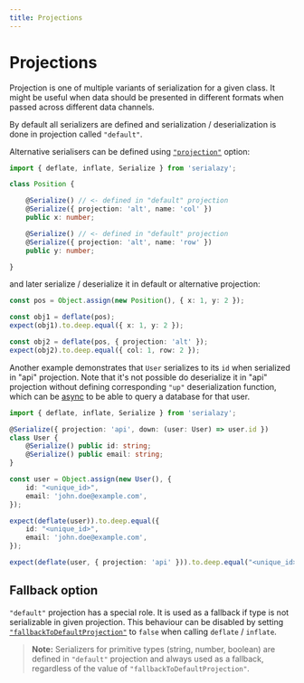 ```yaml
---
title: Projections
---
```


# Projections

Projection is one of multiple variants of serialization for a given class.
It might be useful when data should be presented in different formats when passed across different data channels.

By default all serializers are defined and serialization / deserialization is done in projection called `"default"`.

Alternative serialisers can be defined using [`"projection"`](/options#projection) option:

```ts
import { deflate, inflate, Serialize } from 'serialazy';

class Position {

    @Serialize() // <- defined in "default" projection
    @Serialize({ projection: 'alt', name: 'col' })
    public x: number;

    @Serialize() // <- defined in "default" projection
    @Serialize({ projection: 'alt', name: 'row' })
    public y: number;

}
```

and later serialize / deserialize it in default or alternative projection:

```ts
const pos = Object.assign(new Position(), { x: 1, y: 2 });

const obj1 = deflate(pos);
expect(obj1).to.deep.equal({ x: 1, y: 2 });

const obj2 = deflate(pos, { projection: 'alt' });
expect(obj2).to.deep.equal({ col: 1, row: 2 });
```

Another example demonstrates that `User` serializes to its `id` when serialized in "api" projection.
Note that it's not possible do deserialize it in "api" projection without defining corresponding `"up"`
deserialization function, which can be [async](/async) to be able to query a database for that user.

```ts
import { deflate, inflate, Serialize } from 'serialazy';

@Serialize({ projection: 'api', down: (user: User) => user.id })
class User {
    @Serialize() public id: string;
    @Serialize() public email: string;
}

const user = Object.assign(new User(), {
    id: "<unique_id>",
    email: 'john.doe@example.com',
});

expect(deflate(user)).to.deep.equal({
    id: "<unique_id>",
    email: 'john.doe@example.com',
});

expect(deflate(user, { projection: 'api' })).to.deep.equal("<unique_id>");
```

## Fallback option

`"default"` projection has a special role. It is used as a fallback if type is not serializable in given projection.
This behaviour can be disabled by setting [`"fallbackToDefaultProjection"`](/options#fallbacktodefaultprojection) to `false`
when calling `deflate` / `inflate`.

> __Note:__ Serializers for primitive types (string, number, boolean) are defined in `"default"` projection and
  always used as a fallback, regardless of the value of `"fallbackToDefaultProjection"`.
